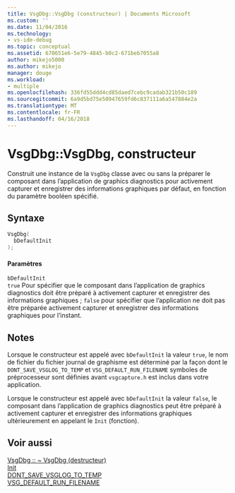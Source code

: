 ```yaml
---
title: VsgDbg::VsgDbg (constructeur) | Documents Microsoft
ms.custom: ''
ms.date: 11/04/2016
ms.technology:
- vs-ide-debug
ms.topic: conceptual
ms.assetid: 670651e6-5e79-4845-b0c2-671beb7055a8
author: mikejo5000
ms.author: mikejo
manager: douge
ms.workload:
- multiple
ms.openlocfilehash: 336fd55ddd4cd85daed7cebc9cadab321b50c189
ms.sourcegitcommit: 6a9d5bd75e50947659fd6c837111a6a547884e2a
ms.translationtype: MT
ms.contentlocale: fr-FR
ms.lasthandoff: 04/16/2018
---
```

# <a name="vsgdbgvsgdbg-constructor"></a>VsgDbg::VsgDbg, constructeur
Construit une instance de la `VsgDbg` classe avec ou sans la préparer le composant dans l’application de graphics diagnostics pour activement capturer et enregistrer des informations graphiques par défaut, en fonction du paramètre booléen spécifié.  
  
## <a name="syntax"></a>Syntaxe  
  
```C++  
VsgDbg(  
  bDefaultInit  
);  
```  
  
#### <a name="parameters"></a>Paramètres  
 `bDefaultInit`  
 `true` Pour spécifier que le composant dans l’application de graphics diagnostics doit être préparé à activement capturer et enregistrer des informations graphiques ; `false` pour spécifier que l’application ne doit pas être préparée activement capturer et enregistrer des informations graphiques pour l’instant.  
  
## <a name="remarks"></a>Notes  
 Lorsque le constructeur est appelé avec `bDefaultInit` la valeur `true`, le nom de fichier du fichier journal de graphisme est déterminé par la façon dont le `DONT_SAVE_VSGLOG_TO_TEMP` et `VSG_DEFAULT_RUN_FILENAME` symboles de préprocesseur sont définies avant `vsgcapture.h` est inclus dans votre application.  
  
 Lorsque le constructeur est appelé avec `bDefaultInit` la valeur `false`, le composant dans l’application de graphics diagnostics peut être préparé à activement capturer et enregistrer des informations graphiques ultérieurement en appelant le `Init` (fonction).  
  
## <a name="see-also"></a>Voir aussi  
 [VsgDbg :: ~ VsgDbg (destructeur)](vsgdbg-tilde-vsgdbg-destructor.md)   
 [Init](init.md)   
 [DONT_SAVE_VSGLOG_TO_TEMP](dont-save-vsglog-to-temp.md)   
 [VSG_DEFAULT_RUN_FILENAME](vsg-default-run-filename.md)
